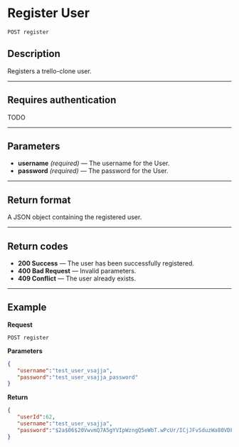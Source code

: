 # Register User

    POST register

## Description
Registers a trello-clone user.

***

## Requires authentication
TODO

***

## Parameters

- **username** _(required)_ — The username for the User.
- **password** _(required)_ — The password for the User.

***

## Return format
A JSON object containing the registered user.

***

## Return codes

- **200 Success** — The user has been successfully registered.
- **400 Bad Request** — Invalid parameters.
- **409 Conflict** — The user already exists.

***

## Example
**Request**

    POST register

**Parameters**
``` json
{
   "username":"test_user_vsajja",
   "password":"test_user_vsajja_password"
}
```

**Return**
``` json
{
   "userId":62,
   "username":"test_user_vsajja",
   "password":"$2a$06$20VwvmQ7A5gYVIpWzngQ5eWbT.wPcUr/ICjJFvSduzWa80VDFyVo."
}
```